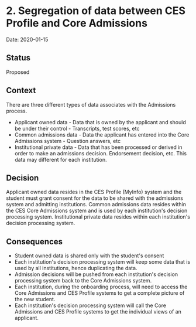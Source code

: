 # 2. Segregation of data between CES Profile and Core Admissions

Date: 2020-01-15

## Status

Proposed

## Context

There are three different types of data associates with the Admissions process. 
- Applicant owned data - Data that is owned by the applicant and should be under their control - Transcripts, test scores, etc
- Common admissions data - Data the applicant has entered into the Core Admissions system - Question answers, etc
- Institutional private data - Data that has been processed or derived in order to make an admissions decision. Endorsement decision, etc. This data may different for each institution. 

## Decision

Applicant owned data resides in the CES Profile (MyInfo) system and the student must grant consent for the data to be shared with the admissions system and admitting
institutions. 
Common admissions data resides within the CES Core Admissions system and is used by each institution's decision processing system. 
Institutional private data resides within each institution's decision processing system. 

## Consequences

- Student owned data is shared only with the student's consent
- Each institution's decision processing system will keep some data that is used by all institutions, hence duplicating the data. 
- Admission decisions will be pushed from each institution's decision processing system back to the Core Admissions system. 
- Each institution, during the onboarding process, will need to access the Core Admissions and CES Profile systems to get a complete picture of the new student. 
- Each institution's decision processing system will call the Core Admissions and CES Profile systems to get the individual views of an applicant. 
